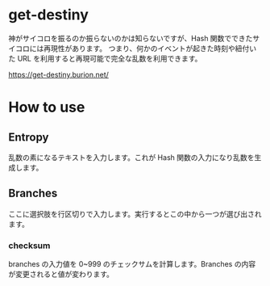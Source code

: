 # get-destiny

神がサイコロを振るのか振らないのかは知らないですが、Hash 関数でできたサイコロには再現性があります。
つまり、何かのイベントが起きた時刻や紐付いた URL を利用すると再現可能で完全な乱数を利用できます。

https://get-destiny.burion.net/

# How to use

## Entropy

乱数の素になるテキストを入力します。これが Hash 関数の入力になり乱数を生成します。

## Branches

ここに選択肢を行区切りで入力します。実行するとこの中から一つが選び出されます。

### checksum

branches の入力値を 0~999 のチェックサムを計算します。Branches の内容が変更されると値が変わります。
